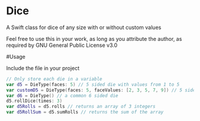 # Dice
A Swift class for dice of any size with or without custom values

Feel free to use this in your work, as long as you attribute the author, as required by GNU General Public License v3.0


#Usage

Include the file in your project

```swift
// Only store each die in a variable
var d5 = DieType(faces: 5) // 5 sided die with values from 1 to 5
var customD5 = DieType(faces: 5, faceValues: [2, 3, 5, 7, 9]) // 5 sided die with the 5 first primes as values
var d6 = DieType() // a common 6 sided die
d5.rollDice(times: 3) 
var d5Rolls = d5.rolls // returns an array of 3 integers  
var d5RollSum = d5.sumRolls // returns the sum of the array
```
